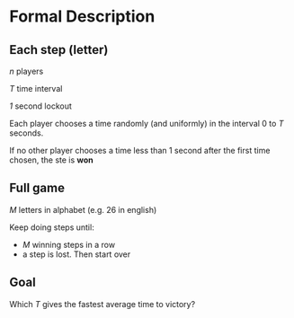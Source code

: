 # Formal Description

## Each step (letter)

*n* players

*T* time interval

*1* second lockout

Each player chooses a time randomly (and uniformly) in the interval 0 to *T* seconds.

If no other player chooses a time less than 1 second after the first time chosen, the ste is **won**

## Full game

*M* letters in alphabet (e.g. 26 in english)

Keep doing steps until:

* *M* winning steps in a row
* a step is lost. Then start over

## Goal

Which *T* gives the fastest average time to victory?


